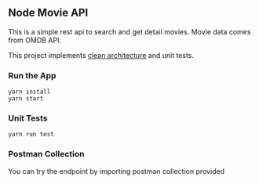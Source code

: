 ## Node Movie API

This is a simple rest api to search and get detail movies. Movie data comes from OMDB API. 

This project implements [clean architecture](https://blog.cleancoder.com/uncle-bob/2012/08/13/the-clean-architecture.html) and unit tests.

### Run the App

```
yarn install
yarn start
```

### Unit Tests

```
yarn run test
```

### Postman Collection
You can try the endpoint by importing postman collection provided
